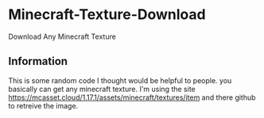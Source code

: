 # Minecraft-Texture-Download
Download Any Minecraft Texture

## Information

This is some random code I thought would be helpful to people.
you basically can get any minecraft texture.
I'm using the site https://mcasset.cloud/1.17.1/assets/minecraft/textures/item and there github to retreive the image.
